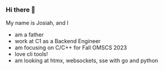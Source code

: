 ### Hi there 👋

My name is Josiah, and I
- am a father
- work at C1 as a Backend Engineer
- am focusing on C/C++ for Fall OMSCS 2023 
- love cli tools!
- am looking at htmx, websockets, sse with go and python

<!--
**josiahdenton/josiahdenton** is a ✨ _special_ ✨ repository because its `README.md` (this file) appears on your GitHub profile.

Here are some ideas to get you started:

- 🔭 I’m currently working on ...
- 🌱 I’m currently learning ...
- 👯 I’m looking to collaborate on ...
- 🤔 I’m looking for help with ...
- 💬 Ask me about ...
- 📫 How to reach me: ...
- 😄 Pronouns: ...
- ⚡ Fun fact: ...
-->
